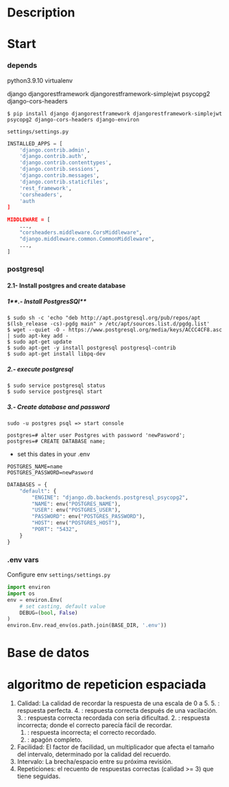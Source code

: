 # Description


# Start

### depends
python3.9.10
virtualenv

django
djangorestframework
djangorestframework-simplejwt
psycopg2
django-cors-headers

`$ pip install django djangorestframework djangorestframework-simplejwt psycopg2 django-cors-headers django-environ`


`settings/settings.py`

```py
INSTALLED_APPS = [
    'django.contrib.admin',
    'django.contrib.auth',
    'django.contrib.contenttypes',
    'django.contrib.sessions',
    'django.contrib.messages',
    'django.contrib.staticfiles',
    'rest_framework',
    'corsheaders',
    'auth
]

MIDDLEWARE = [
    ...,
    "corsheaders.middleware.CorsMiddleware",
    "django.middleware.common.CommonMiddleware",
    ...,
]
```

### postgresql

#### 2.1- Install postgres and create database

##### 1**.- Install PostgresSQl**

```
$ sudo sh -c 'echo "deb http://apt.postgresql.org/pub/repos/apt $(lsb_release -cs)-pgdg main" > /etc/apt/sources.list.d/pgdg.list'
$ wget --quiet -O - https://www.postgresql.org/media/keys/ACCC4CF8.asc | sudo apt-key add -
$ sudo apt-get update
$ sudo apt-get -y install postgresql postgresql-contrib
$ sudo apt-get install libpq-dev
```

##### **2.- execute postgresql**

```
$ sudo service postgresql status
$ sudo service postgresql start
```

##### **3.- Create database and password**

```
sudo -u postgres psql => start console
```
```
postgres=# alter user Postgres with password 'newPasword';
postgres=# CREATE DATABASE name;
```

- set this dates in your .env

```
POSTGRES_NAME=name
POSTGRES_PASSWORD=newPasword
```


```python
DATABASES = {
    "default": {
        "ENGINE": "django.db.backends.postgresql_psycopg2",
        "NAME": env("POSTGRES_NAME"),
        "USER": env("POSTGRES_USER"),
        "PASSWORD": env("POSTGRES_PASSWORD"),
        "HOST": env("POSTGRES_HOST"),
        "PORT": "5432",
    }
}
```

### .env vars


Configure env
`settings/settings.py`

```py 
import environ                     
import os
env = environ.Env(                
    # set casting, default value
    DEBUG=(bool, False)         
)
environ.Env.read_env(os.path.join(BASE_DIR, '.env'))  
```

# Base de datos

# algoritmo de repeticion espaciada


1. Calidad: La calidad de recordar la respuesta de una escala de 0 a 5.
    5. : respuesta perfecta.
    4. : respuesta correcta después de una vacilación.
    3. : respuesta correcta recordada con seria dificultad.
    2. : respuesta incorrecta; donde el correcto parecía fácil de recordar.
    1. : respuesta incorrecta; el correcto recordado.
    0. : apagón completo.
2. Facilidad: El factor de facilidad, un multiplicador que afecta el tamaño del intervalo, determinado por la calidad del recuerdo.
3. Intervalo: La brecha/espacio entre su próxima revisión.
4. Repeticiones: el recuento de respuestas correctas (calidad >= 3) que tiene seguidas.